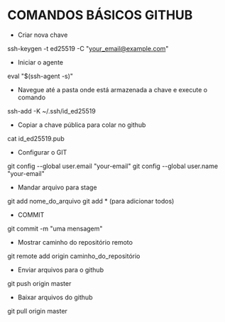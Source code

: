 # COMANDOS BÁSICOS GITHUB
- Criar nova chave

ssh-keygen -t ed25519 -C "your_email@example.com"

- Iniciar o agente 

eval "$(ssh-agent -s)"

- Navegue até a pasta onde está armazenada a chave e execute o comando

ssh-add -K ~/.ssh/id_ed25519

- Copiar a chave pública para colar no github 

cat id_ed25519.pub

- Configurar o GIT

git config --global user.email "your-email"
git config --global user.name "your-email"

- Mandar arquivo para stage

git add nome_do_arquivo
git add * (para adicionar todos)

- COMMIT

git commit -m "uma mensagem"

- Mostrar caminho do repositório remoto

git remote add origin caminho_do_repositório

- Enviar arquivos para o github

git push origin master

- Baixar arquivos do github

git pull origin master
